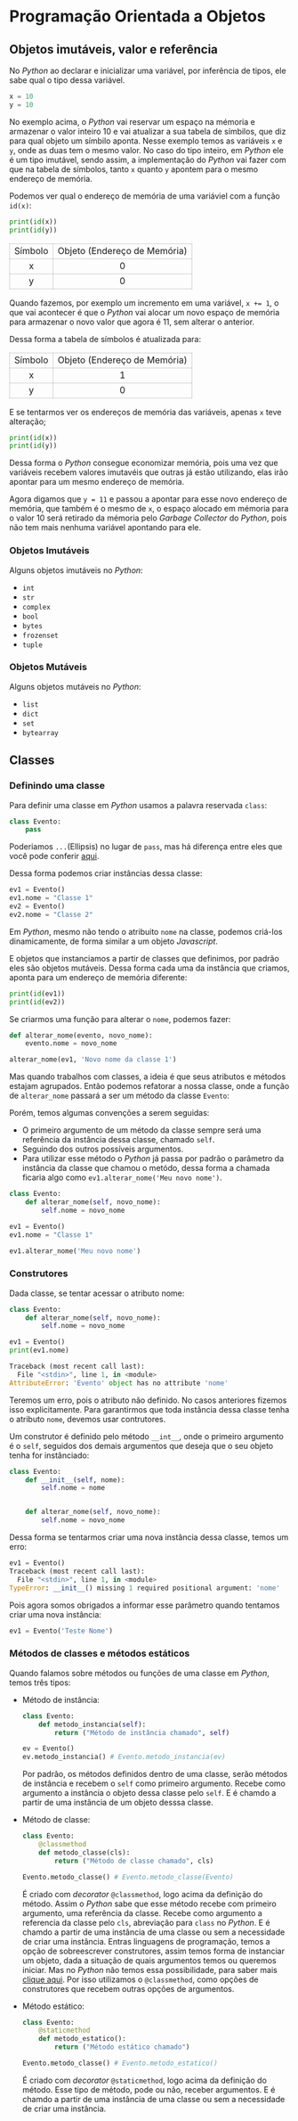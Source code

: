 # Programação Orientada a Objetos

## Objetos imutáveis, valor e referência

No _Python_ ao declarar e inicializar uma variável, por inferência de tipos, ele sabe qual o tipo dessa variável.

```python
x = 10
y = 10
```
No exemplo acima, o _Python_ vai reservar um espaço na mémoria e armazenar o valor inteiro 10 e vai atualizar a sua tabela de símbilos, que diz para qual objeto um símbilo aponta.
Nesse exemplo temos as variáveis `x` e `y`, onde as duas tem o mesmo valor. No caso do tipo inteiro, em _Python_ ele é um tipo imutável, sendo assim, a implementação do _Python_ vai fazer com que na tabela de símbolos, tanto `x` quanto `y` apontem para o mesmo endereço de memória.

Podemos ver qual o endereço de memória de uma variáviel com a função `id(x)`:

```python
print(id(x))
print(id(y))
```

<style>
    table th:first-of-type {
        width: 10%;
    }
    table th:nth-of-type(2) {
        width: 10%;
    }
    table th:nth-of-type(3) {
        width: 50%;
    }
    table th:nth-of-type(4) {
        width: 30%;
    }
    td {
        text-align: center;
        border: 1px solid #3e3e3e40
    }
</style>

<table>
    <thead>
        <tr>
            <td>Símbolo</td>
            <td>Objeto (Endereço de Memória)</td>
        </tr>
    </thead>
    <tbody>
        <tr>
            <td>x</td>
            <td>0</td>
        </tr>
        <tr>
            <td>y</td>
            <td>0</td>
        </tr>
    </tbody>
</table>

Quando fazemos, por exemplo um incremento em uma variável, `x += 1`, o que vai acontecer é que o _Python_ vai alocar um novo espaço de memória para armazenar o novo valor que agora é 11, sem alterar o anterior.

Dessa forma a tabela de símbolos é atualizada para:

<table>
    <thead>
        <tr>
            <td>Símbolo</td>
            <td>Objeto (Endereço de Memória)</td>
        </tr>
    </thead>
    <tbody>
        <tr>
            <td>x</td>
            <td>1</td>
        </tr>
        <tr>
            <td>y</td>
            <td>0</td>
        </tr>
    </tbody>
</table>

E se tentarmos ver os endereços de memória das variáveis, apenas `x` teve alteração;

```python
print(id(x))
print(id(y))
```

Dessa forma o _Python_ consegue economizar memória, pois uma vez que variáveis recebem valores imutavéis que outras já estão utilizando, elas irão apontar para um mesmo endereço de memória.

Agora digamos que `y = 11` e passou a apontar para esse novo endereço de memória, que também é o mesmo de `x`, o espaço alocado em mémoria para o valor 10 será retirado da mémoria pelo _Garbage Collector_ do _Python_, pois não tem mais nenhuma variável apontando para ele.

### Objetos Imutáveis

Alguns objetos imutáveis no _Python_:

* `int`
* `str`
* `complex`
* `bool`
* `bytes`
* `frozenset`
* `tuple`

### Objetos Mutáveis

Alguns objetos mutáveis no _Python_:

* `list`
* `dict`
* `set`
* `bytearray`

## Classes

### Definindo uma classe

Para definir uma classe em _Python_ usamos a palavra reservada `class`:

```python
class Evento:
    pass
```
Poderiamos `...`(Ellipsis) no lugar de `pass`, mas há diferença entre eles que você pode conferir [aqui](https://medium.com/techtofreedom/3-uses-of-the-ellipsis-in-python-25795aac723d#:~:text=Python%20has%20a%20special%20built,%3E%3E%3E%20...&text=This%20simple%20object%20seems%20inconspicuous,can%20make%20our%20lives%20easier.).

Dessa forma podemos criar instâncias dessa classe:

```python
ev1 = Evento()
ev1.nome = "Classe 1"
ev2 = Evento()
ev2.nome = "Classe 2"
```

Em _Python_, mesmo não tendo o atribuito `nome` na classe, podemos criá-los dinamicamente, de forma similar a um objeto _Javascript_.

E objetos que instanciamos a partir de classes que definimos, por padrão eles são objetos mutáveis. Dessa forma cada uma da instância que criamos, aponta para um endereço de memória diferente:

```python
print(id(ev1))
print(id(ev2))
```
Se criarmos uma função para alterar o `nome`, podemos fazer:

```python
def alterar_nome(evento, novo_nome):
    evento.nome = novo_nome

alterar_nome(ev1, 'Novo nome da classe 1')
```

Mas quando trabalhos com classes, a ideia é que seus atributos e métodos estajam agrupados. Então podemos refatorar a nossa classe, onde a função de `alterar_nome` passará a ser um método da classe `Evento`:

Porém, temos algumas convenções a serem seguidas:

* O primeiro argumento de um método da classe sempre será uma referência da instância dessa classe, chamado `self`.
* Seguindo dos outros possíveis argumentos.
* Para utilizar esse método o _Python_ já passa por padrão o parâmetro da instância da classe que chamou o metódo, dessa forma a chamada ficaria algo como `ev1.alterar_nome('Meu novo nome')`.

```python
class Evento:
    def alterar_nome(self, novo_nome):
        self.nome = novo_nome

ev1 = Evento()
ev1.nome = "Classe 1"

ev1.alterar_nome('Meu novo nome')
```
### Construtores

Dada classe, se tentar acessar o atributo nome:

```python
class Evento:
    def alterar_nome(self, novo_nome):
        self.nome = novo_nome

ev1 = Evento()
print(ev1.nome)

Traceback (most recent call last):
  File "<stdin>", line 1, in <module>
AttributeError: 'Evento' object has no attribute 'nome'
```
Teremos um erro, pois o atributo não definido. No casos anteriores fizemos isso explicitamente. Para garantirmos que toda instância dessa classe tenha o atributo `nome`, devemos usar contrutores.

Um construtor é definido pelo método `__int__`, onde o primeiro argumento é o `self`, seguidos dos demais argumentos que deseja que o seu objeto tenha for instânciado:

```python
class Evento:
    def __init__(self, nome):
        self.nome = nome


    def alterar_nome(self, novo_nome):
        self.nome = novo_nome
```

Dessa forma se tentarmos criar uma nova instância dessa classe, temos um erro:

```python
ev1 = Evento()
Traceback (most recent call last):
  File "<stdin>", line 1, in <module>
TypeError: __init__() missing 1 required positional argument: 'nome'
```

Pois agora somos obrigados a informar esse parâmetro quando tentamos criar uma nova instância:

```python
ev1 = Evento('Teste Nome')
```
### Métodos de classes e métodos estáticos

Quando falamos sobre métodos ou funções de uma classe em _Python_, temos três tipos:

* Método de instância:
    ```python
    class Evento:
        def metodo_instancia(self):
            return ("Método de instância chamado", self)

    ev = Evento()
    ev.metodo_instancia() # Evento.metodo_instancia(ev)
    ```
    Por padrão, os métodos definidos dentro de uma classe, serão métodos de instância e recebem o `self` como primeiro argumento.
    Recebe como argumento a instância o objeto dessa classe pelo `self`. E é chamdo a partir de uma instância de um objeto desssa classe.

* Método de classe:
    ```python
    class Evento:
        @classmethod
        def metodo_classe(cls):
            return ("Método de classe chamado", cls)

    Evento.metodo_classe() # Evento.metodo_classe(Evento)
    ```
    É criado com _decorator_ `@classmethod`, logo acima da definição do método. Assim o _Python_ sabe que esse método recebe com primeiro argumento, uma referência da classe.
    Recebe como argumento a referencia da classe pelo `cls`, abreviação para `class` no _Python_. E é chamdo a partir de uma instância de uma classe ou sem a necessidade de criar uma instância.
    Entras linguagens de programação, temos a opção de sobreescrever construtores, assim temos forma de instanciar um objeto, dada a situação de quais argumentos temos ou queremos iniciar. Mas no _Python_ não temos essa possibilidade, para saber mais [clique aqui](https://www.geeksforgeeks.org/what-is-a-clean-pythonic-way-to-have-multiple-constructors-in-python/#:~:text=Python%20does%20not%20support%20explicit,overwrites%20all%20the%20previous%20constructors.). Por isso utilizamos o `@classmethod`, como opções de construtores que recebem outras opções de argumentos.
* Método estático:
    ```python
    class Evento:
        @staticmethod
        def metodo_estatico():
            return ("Método estático chamado")

    Evento.metodo_classe() # Evento.metodo_estatico()
    ```
    É criado com _decorator_ `@staticmethod`, logo acima da definição do método.
    Esse tipo de método, pode ou não, receber argumentos. E é chamdo a partir de uma instância de uma classe ou sem a necessidade de criar uma instância.
